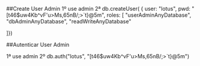 ##Create User Admin
1º use admin
2ª db.createUser( { user: "lotus",
          pwd: "[t46$uw4Kb^vF'u>Ms,65nB/;>`t}@5m",
          roles: [ "userAdminAnyDatabase",
                   "dbAdminAnyDatabase",
                   "readWriteAnyDatabase"

  ]})

##Autenticar User Admin

  1ª use admin
  2º db.auth("lotus", "[t46$uw4Kb^vF'u>Ms,65nB/;>`t}@5m")


